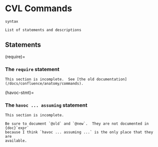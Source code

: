 CVL Commands
============

```{todo}
syntax
```

```{todo}
List of statements and descriptions
```

Statements
----------

(require)=
### The `require` statement

```{todo}
This section is incomplete.  See [the old documentation](/docs/confluence/anatomy/commands).
```

(havoc-stmt)=
### The `havoc ... assuming` statement

```{todo}
This section is incomplete.
```

```{todo}
Be sure to document `@old` and `@new`.  They are not documented in {doc}`expr`
because I think `havoc ... assuming ...` is the only place that they are
available.
```

